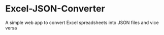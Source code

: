 # Excel-JSON-Converter
A simple web app to convert Excel spreadsheets into JSON files and vice versa
